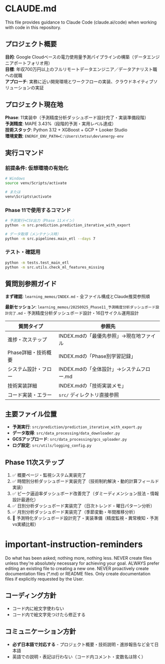 # CLAUDE.md

This file provides guidance to Claude Code (claude.ai/code) when working with code in this repository.

## プロジェクト概要

**目的**: Google Cloudベースの電力使用量予測パイプラインの構築（データエンジニアポートフォリオ用）  
**目標**: 年収700万円以上のフルリモートデータエンジニア／データアナリスト職への就職  
**アプローチ**: 実務に近い開発環境とワークフローの実装、クラウドネイティブソリューションの実証

## プロジェクト現在地

**Phase**: 11実装中（予測精度分析ダッシュボード設計完了・実装準備段階）  
**予測精度**: MAPE 3.43%（段階的予測・実用レベル達成）  
**技術スタック**: Python 3.12 + XGBoost + GCP + Looker Studio  
**環境変数**: `ENERGY_ENV_PATH=C:\Users\tetsu\dev\energy-env`

## 実行コマンド

### 前提条件: 仮想環境の有効化
```bash
# Windows
source venv/Scripts/activate

# または
venv\Scripts\activate
```

### Phase 11で使用するコマンド
```bash
# 予測実行+CSV出力（Phase 11メイン）
python -m src.prediction.prediction_iterative_with_export

# データ取得（メンテナンス時）
python -m src.pipelines.main_etl --days 7
```

### テスト・確認用
```bash
python -m tests.test_main_etl
python -m src.utils.check_ml_features_missing
```

## 質問別参照ガイド

**まず確認**: `learning_memos/INDEX.md` - 全ファイル構成とClaude推奨参照順

**最新セッション**: `learning_memos/20250925_Phase11_予測精度分析ダッシュボード設計完了.md` - 予測精度分析ダッシュボード設計・16日サイクル運用設計

| 質問タイプ | 参照先 |
|-----------|--------|
| 進捗・次ステップ | INDEX.mdの「最優先参照」→現在地ファイル |
| Phase詳細・技術概要 | INDEX.mdの「Phase別学習記録」 |
| システム設計・フロー | INDEX.mdの「全体設計」→システムフロー.md |
| 技術実装詳細 | INDEX.mdの「技術実装メモ」 |
| コード実装・エラー | `src/` ディレクトリ直接参照 |

## 主要ファイル位置

- **予測実行**: `src/prediction/prediction_iterative_with_export.py`
- **データ取得**: `src/data_processing/data_downloader.py` 
- **GCSアップロード**: `src/data_processing/gcs_uploader.py`
- **ログ設定**: `src/utils/logging_config.py`

## Phase 11次ステップ

1. ✅ 概要ページ・監視システム実装完了
2. ✅ 時間別分析ダッシュボード実装完了（技術制約解決・動的計算フィールド実装）
3. ✅ ピーク逼迫率ダッシュボード改善完了（ダミーディメンション技法・情報設計最適化）
4. ✅ 日別分析ダッシュボード実装完了（日次トレンド・曜日パターン分析）
5. ✅ 月別分析ダッシュボード実装完了（季節変動・年間推移分析）
6. 🔄 予測特化ダッシュボード設計完了・実装準備（精度監視・異常検知・予測vs実績比較）

# important-instruction-reminders
Do what has been asked; nothing more, nothing less.
NEVER create files unless they're absolutely necessary for achieving your goal.
ALWAYS prefer editing an existing file to creating a new one.
NEVER proactively create documentation files (*.md) or README files. Only create documentation files if explicitly requested by the User.

## コーディング方針
- コード内に絵文字使わない
- コード内で絵文字見つけたら修正する

## コミュニケーション方針
- **必ず日本語で対応する** - プロジェクト概要・技術説明・進捗報告など全て日本語
- 英語での説明・表記は行わない（コード内コメント・変数名は除く）